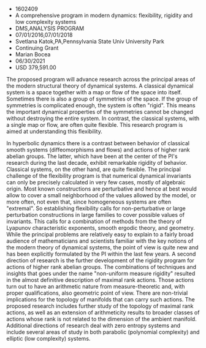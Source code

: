 
* 1602409
* A comprehensive program in modern dynamics: flexibility, rigidity and low complexity systems
* DMS,ANALYSIS PROGRAM
* 07/01/2016,07/01/2018
* Svetlana Katok,PA,Pennsylvania State Univ University Park
* Continuing Grant
* Marian Bocea
* 06/30/2021
* USD 379,591.00

The proposed program will advance research across the principal areas of the
modern structural theory of dynamical systems. A classical dynamical system is a
space together with a map or flow of the space into itself. Sometimes there is
also a group of symmetries of the space. If the group of symmetries is
complicated enough, the system is often "rigid". This means the important
dynamical properties of the symmetries cannot be changed without destroying the
entire system. In contrast, the classical systems, with a single map or flow,
are often quite flexible. This research program is aimed at understanding this
flexibility.

In hyperbolic dynamics there is a contrast between behavior of classical smooth
systems (diffeomorphisms and flows) and actions of higher rank abelian groups.
The latter, which have been at the center of the PI's research during the last
decade, exhibit remarkable rigidity of behavior. Classical systems, on the other
hand, are quite flexible. The principal challenge of the flexibility program is
that numerical dynamical invariants can only be precisely calculated in very few
cases, mostly of algebraic origin. Most known constructions are perturbative and
hence at best would allow to cover a small neighborhood of the values allowed by
the model, or more often, not even that, since homogeneous systems are often
"extremal". So establishing flexibility calls for non-perturbative or large
perturbation constructions in large families to cover possible values of
invariants. This calls for a combination of methods from the theory of Lyapunov
characteristic exponents, smooth ergodic theory, and geometry. While the
principal problems are relatively easy to explain to a fairly broad audience of
mathematicians and scientists familiar with the key notions of the modern theory
of dynamical systems, the point of view is quite new and has been explicitly
formulated by the PI within the last few years. A second direction of research
is the further development of the rigidity program for actions of higher rank
abelian groups. The combinations of techniques and insights that goes under the
name "non-uniform measure rigidity" resulted in the almost definitive
description of maximal rank actions. Those actions turn out to have an
arithmetic nature from measure-theoretic and, with proper qualifications, also
geometric point of view. There are non-trivial implications for the topology of
manifolds that can carry such actions. The proposed research includes further
study of the topology of maximal rank actions, as well as an extension of
arithmeticity results to broader classes of actions whose rank is not related to
the dimension of the ambient manifold. Additional directions of research deal
with zero entropy systems and include several areas of study in both parabolic
(polynomial complexity) and elliptic (low complexity) systems.
